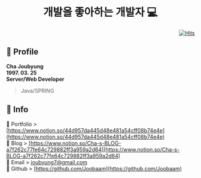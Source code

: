 <div align=center>
    <h1> 개발을 좋아하는 개발자 💻</h1> 
</div>

<div align=right>
    
[![Hits](https://hits.seeyoufarm.com/api/count/incr/badge.svg?url=https%3A%2F%2Fgithub.com%2FJoobaam%2FAbout-Me&count_bg=%2300D0FF&title_bg=%23555555&icon=&icon_color=%23E7E7E7&title=hits&edge_flat=false)](https://hits.seeyoufarm.com)
    
</div>

## 👨 Profile

**Cha Joubyung** <br>
**1997. 03. 25** <br>
**Server/Web Developer**
>Java/SPRING

## 🔔 Info
🔹 Portfolio > [https://www.notion.so/44d957da445d48e481a54cff08b74e4e](https://www.notion.so/44d957da445d48e481a54cff08b74e4e) <br>
🔹 Blog > [https://www.notion.so/Cha-s-BLOG-a7f262c77fe64c729882ff3a959a2d64](https://www.notion.so/Cha-s-BLOG-a7f262c77fe64c729882ff3a959a2d64) <br>
🔹 Email > [joubyung7@gmail.com](joubyung7@gmail.com) <br>
🔹 Github > [https://github.com/Joobaam](https://github.com/Joobaam) <br>
